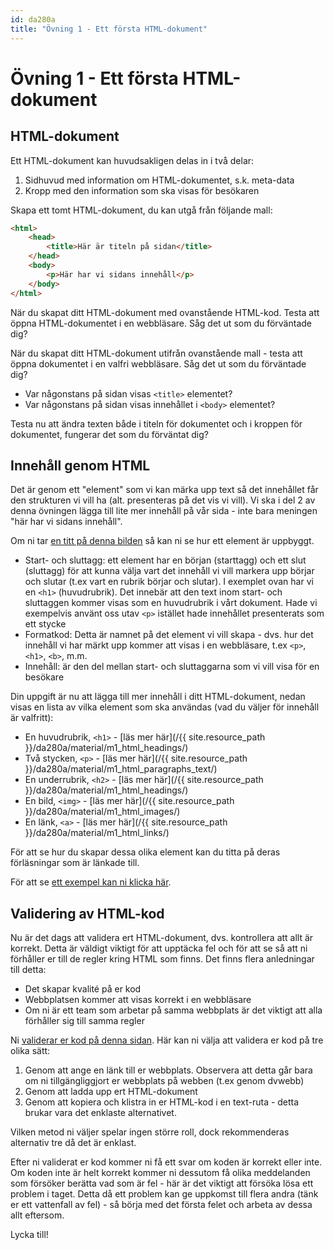 ```yaml
---
id: da280a
title: "Övning 1 - Ett första HTML-dokument"
---
```


# Övning 1 - Ett första HTML-dokument

## HTML-dokument

Ett HTML-dokument kan huvudsakligen delas in i två delar:

1. Sidhuvud med information om HTML-dokumentet, s.k. meta-data
2. Kropp med den information som ska visas för besökaren

Skapa ett tomt HTML-dokument, du kan utgå från följande mall:

``` html
<html>
    <head>
        <title>Här är titeln på sidan</title>
    </head>
    <body>
        <p>Här har vi sidans innehåll</p>
    </body>
</html>
```

När du skapat ditt HTML-dokument med ovanstående HTML-kod. Testa att öppna HTML-dokumentet i en webbläsare. Såg det ut som du förväntade dig?

När du skapat ditt HTML-dokument utifrån ovanstående mall - testa att öppna dokumentet i en valfri webbläsare. Såg det ut som du förväntade dig?

* Var någonstans på sidan visas `<title>` elementet?
* Var någonstans på sidan visas innehållet i `<body>` elementet?

Testa nu att ändra texten både i titeln för dokumentet och i kroppen för dokumentet, fungerar det som du förväntat dig?

## Innehåll genom HTML

Det är genom ett "element" som vi kan märka upp text så det innehållet får den strukturen vi vill ha (alt. presenteras på det vis vi vill). Vi ska i del 2 av denna övningen lägga till lite mer innehåll på vår sida - inte bara meningen "här har vi sidans innehåll".

Om ni tar [en titt på denna bilden](../assets/da280a_ex1_bild1.png) så kan ni se hur ett element är uppbyggt.

* Start- och sluttagg: ett element har en början (starttagg) och ett slut (sluttagg) för att kunna välja vart det innehåll vi vill markera upp börjar och slutar (t.ex vart en rubrik börjar och slutar). I exemplet ovan har vi en `<h1>` (huvudrubrik). Det innebär att den text inom start- och sluttaggen kommer visas som en huvudrubrik i vårt dokument. Hade vi exempelvis använt oss utav `<p>` istället hade innehållet presenterats som ett stycke
* Formatkod: Detta är namnet på det element vi vill skapa - dvs. hur det innehåll vi har märkt upp kommer att visas i en webbläsare, t.ex `<p>`, `<h1>`, `<b>`, m.m.
* Innehåll: är den del mellan start- och sluttaggarna som vi vill visa för en besökare 

Din uppgift är nu att lägga till mer innehåll i ditt HTML-dokument, nedan visas en lista av vilka element som ska användas (vad du väljer för innehåll är valfritt):

* En huvudrubrik, `<h1>` - [läs mer här](/{{ site.resource_path }}/da280a/material/m1_html_headings/)
* Två stycken, `<p>` - [läs mer här](/{{ site.resource_path }}/da280a/material/m1_html_paragraphs_text/)
* En underrubrik, `<h2>` - [läs mer här](/{{ site.resource_path }}/da280a/material/m1_html_headings/)
* En bild, `<img>` - [läs mer här](/{{ site.resource_path }}/da280a/material/m1_html_images/)
* En länk, `<a>` - [läs mer här](/{{ site.resource_path }}/da280a/material/m1_html_links/)

För att se hur du skapar dessa olika element kan du titta på deras förläsningar som är länkade till.

För att se [ett exempel kan ni klicka här](../assets/da280a_ex1_bild2.png).

## Validering av HTML-kod

Nu är det dags att validera ert HTML-dokument, dvs. kontrollera att allt är korrekt. Detta är väldigt viktigt för att upptäcka fel och för att se så att ni förhåller er till de regler kring HTML som finns. Det finns flera anledningar till detta:

* Det skapar kvalité på er kod
* Webbplatsen kommer att visas korrekt i en webbläsare
* Om ni är ett team som arbetar på samma webbplats är det viktigt att alla förhåller sig till samma regler

Ni [validerar er kod på denna sidan](http://validator.w3.org). Här kan ni välja att validera er kod på tre olika sätt:

1. Genom att ange en länk till er webbplats. Observera att detta går bara om ni tillgängliggjort er webbplats på webben (t.ex genom dvwebb)
2. Genom att ladda upp ert HTML-dokument
3. Genom att kopiera och klistra in er HTML-kod i en text-ruta - detta brukar vara det enklaste alternativet.

Vilken metod ni väljer spelar ingen större roll, dock rekommenderas alternativ tre då det är enklast.

Efter ni validerat er kod kommer ni få ett svar om koden är korrekt eller inte. Om koden inte är helt korrekt kommer ni dessutom få olika meddelanden som försöker berätta vad som är fel - här är det viktigt att försöka lösa ett problem i taget. Detta då ett problem kan ge uppkomst till flera andra (tänk er ett vattenfall av fel) - så börja med det första felet och arbeta av dessa allt eftersom.

Lycka till!
